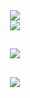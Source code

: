 <div align="center">
  <img
    src="https://readme-typing-svg.herokuapp.com/?font=Righteous&size=35&center=true&vCenter=true&width=500&height=70&color=BDBDBD&duration=3000&lines=Hi+There!;+I'm+Yasin+Rabiee!;"
  />
  <br>
  <img
src="https://camo.githubusercontent.com/32f8c02627301a5b66691d277231cf1c4dff95398b1f44d0520eac5a1d6d1391/68747470733a2f2f6d65646961342e67697068792e636f6d2f6d656469612f336b50446d6f5764427051504e68436e55472f67697068792e676966"  
  />
  <h2></h2>
  
  <img
    src="https://skillicons.dev/icons?i=js,jquery,vue,php,mysql,mvc"
  />
<h2></h2>
  <a href="https://T.me/YasinRabiee">
    <img
      src="https://img.shields.io/badge/Telegram-333333?style=for-the-badge&logo=telegram&logoColor=EEEEEE"
    />
  </a>
</div>
